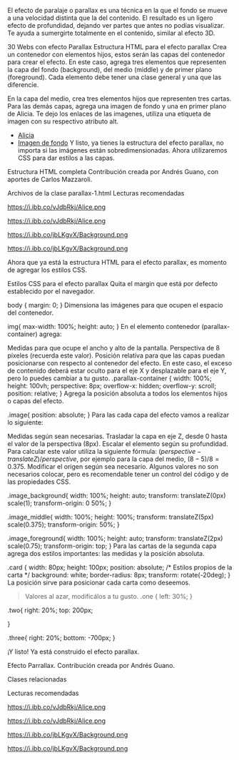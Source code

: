 El efecto de paralaje o parallax es una técnica en la que el fondo se mueve a una velocidad distinta que la del contenido. El resultado es un ligero efecto de profundidad, dejando ver partes que antes no podías visualizar. Te ayuda a sumergirte totalmente en el contenido, similar al efecto 3D.

30 Webs con efecto Parallax
Estructura HTML para el efecto parallax
Crea un contenedor con elementos hijos, estos serán las capas del contenedor para crear el efecto. En este caso, agrega tres elementos que representen la capa del fondo (background), del medio (middle) y de primer plano (foreground). Cada elemento debe tener una clase general y una que las diferencie.

<div class="parallax-container">
  <div class="image image_background"></div>
  <div class="image image_middle"></div>
  <div class="image image_foreground"></div>
</div>
En la capa del medio, crea tres elementos hijos que representen tres cartas.

<div class="image image_middle">
    <div class="card one"></div>
    <div class="card two"></div>
    <div class="card three"></div>
</div>
Para las demás capas, agrega una imagen de fondo y una en primer plano de Alicia. Te dejo los enlaces de las imagenes, utiliza una etiqueta de imagen con su respectivo atributo alt.

* [Alicia](https://i.ibb.co/vJdbRkj/Alice.png)
* [Imagen de fondo](https://i.ibb.co/jbLKgvX/Background.png)
Y listo, ya tienes la estructura del efecto parallax, no importa si las imágenes están sobredimensionadas. Ahora utilizaremos CSS para dar estilos a las capas.

Estructura HTML completa
Contribución creada por Andrés Guano, con aportes de Carlos Mazzaroli.

Archivos de la clase
parallax-1.html
Lecturas recomendadas

https://i.ibb.co/vJdbRkj/Alice.png

https://i.ibb.co/vJdbRkj/Alice.png


https://i.ibb.co/jbLKgvX/Background.png

https://i.ibb.co/jbLKgvX/Background.png

Ahora que ya está la estructura HTML para el efecto parallax, es momento de agregar los estilos CSS.

Estilos CSS para el efecto parallax
Quita el margin que está por defecto establecido por el navegador.

body {
  margin: 0;
}
Dimensiona las imágenes para que ocupen el espacio del contenedor.

img{
  max-width: 100%;
  height: auto;
}
En el elemento contenedor (parallax-container) agrega:

Medidas para que ocupe el ancho y alto de la pantalla.
Perspectiva de 8 píxeles (recuerda este valor).
Posición relativa para que las capas puedan posicionarse con respecto al contenedor del efecto.
En este caso, el exceso de contenido deberá estar oculto para el eje X y desplazable para el eje Y, pero lo puedes cambiar a tu gusto.
.parallax-container {
  width: 100%;
  height: 100vh;
  perspective: 8px;
  overflow-x: hidden;
  overflow-y: scroll;
  position: relative;
}
Agrega la posición absoluta a todos los elementos hijos o capas del efecto.

.image{
  position: absolute;
} 
Para las cada capa del efecto vamos a realizar lo siguiente:

Medidas según sean necesarias.
Trasladar la capa en eje Z, desde 0 hasta el valor de la perspectiva (8px).
Escalar el elemento según su profundidad. Para calcular este valor utiliza la siguiente fórmula: $(perspective - translateZ) / perspective$, por ejemplo para la capa del medio, $(8-5)/8 = 0.375$.
Modificar el origen según sea necesario.
Algunos valores no son necesarios colocar, pero es recomendable tener un control del código y de las propiedades CSS.

.image_background{
  width: 100%;
  height: auto;
  transform: translateZ(0px) scale(1);
  transform-origin: 0 50%;
}

.image_middle{
  width: 100%;
  height: 100%;
  transform: translateZ(5px) scale(0.375);
  transform-origin: 50%;
}

.image_foreground{
  width: 100%;
  height: auto;
  transform: translateZ(2px) scale(0.75);
  transform-origin: top;
}
Para las cartas de la segunda capa agrega dos estilos importantes: las medidas y la posición absoluta.

.card {
  width: 80px;
  height: 100px;
  position: absolute;
  /* Estilos propios de la carta */
  background: white;
  border-radius: 8px;
  transform: rotate(-20deg);
}
La posición sirve para posicionar cada carta como deseemos.

> Valores al azar, modificálos a tu gusto. 
.one {
  left: 30%;
}

.two{
  right: 20%;
  top: 200px;

}

.three{
  right: 20%;
  bottom: -700px;
}

¡Y listo! Ya está construido el efecto parallax.

Efecto Parrallax.
Contribución creada por Andrés Guano.

Clases relacionadas

Lecturas recomendadas

https://i.ibb.co/vJdbRkj/Alice.png

https://i.ibb.co/vJdbRkj/Alice.png


https://i.ibb.co/jbLKgvX/Background.png

https://i.ibb.co/jbLKgvX/Background.png